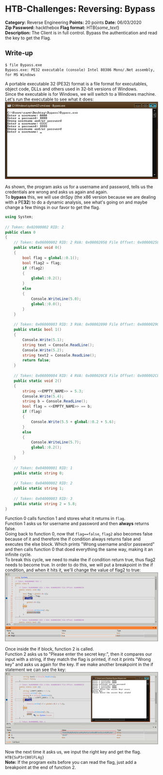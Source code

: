 # HTB-Challenges: Reversing: Bypass
**Category:** Reverse Engineering **Points:** 20 points **Date:** 06/03/2020
</br>
**Zip Password:** hackthebox
**Flag format:** HTB{*some_text*}
</br>
**Description:**
The Client is in full control. Bypass the authentication and read the key to get the Flag.
</br>
## Write-up
```
$ file Bypass.exe
Bypass.exe: PE32 executable (console) Intel 80386 Mono/.Net assembly, for MS Windows
```

A portable executable 32 (PE32) format is a file format for executables, object code, DLLs and others used in 32-bit versions of Windows.
</br>
Since the executable is for Windows, we will switch to a Windows machine.
</br>
Let's run the executable to see what it does:
![Bypass_running](./Bypass_running.png)

As shown, the program asks us for a username and password, tells us the credentials are wrong and asks us again and again.
</br>
To **bypass** this, we will use dnSpy (the x86 version because we are dealing with a PE**32**) to do a dynamic analysis, see what's going on and maybe change a few things in our favor to get the flag.

```cs
using System;

// Token: 0x02000002 RID: 2
public class 0
{
	// Token: 0x06000002 RID: 2 RVA: 0x00002058 File Offset: 0x00000258
	public static void 0()
	{
		bool flag = global::0.1();
		bool flag2 = flag;
		if (flag2)
		{
			global::0.2();
		}
		else
		{
			Console.WriteLine(5.0);
			global::0.0();
		}
	}

	// Token: 0x06000003 RID: 3 RVA: 0x00002090 File Offset: 0x00000290
	public static bool 1()
	{
		Console.Write(5.1);
		string text = Console.ReadLine();
		Console.Write(5.2);
		string text2 = Console.ReadLine();
		return false;
	}

	// Token: 0x06000004 RID: 4 RVA: 0x000020C8 File Offset: 0x000002C8
	public static void 2()
	{
		string <<EMPTY_NAME>> = 5.3;
		Console.Write(5.4);
		string b = Console.ReadLine();
		bool flag = <<EMPTY_NAME>> == b;
		if (flag)
		{
			Console.Write(5.5 + global::0.2 + 5.6);
		}
		else
		{
			Console.WriteLine(5.7);
			global::0.2();
		}
	}

	// Token: 0x04000001 RID: 1
	public static string 0;

	// Token: 0x04000002 RID: 2
	public static string 1;

	// Token: 0x04000003 RID: 3
	public static string 2 = 5.8;
}
```

Function 0 calls function 1 and stores what it returns in ```flag```.</br>
Function 1 asks us for username and password and then **always** returns false.</br>
Going back to function 0, now that ```flag==false```, ```flag2``` also becomes false because of it and therefore the if condition always returns false and executes the else block. Which prints "Wrong username and/or password" and then calls function 0 that doed everything the same way, making it an infinite cycle.</br>
To break this cycle, we need to make the if condition return true, thus flag2 needs to become true. In order to do this, we will put a breakpoint in the if condition, and when it hits it, we'll change the value of flag2 to true:
![flag2 to true](flag2_true.png)

Once inside the if block, function 2 is called.</br>
Function 2 asks us to "Please enter the secret key:", then it compares our input with a string, if they match the flag is printed, if not it prints "Wrong key" and asks us again for the key. If we make another breakpoint in the if statement we can see the key:
![key](key.png)

Now the next time it asks us, we input the right key and get the flag.</br>
```HTB{SuP3rC00lFL4g}```</br>
**Note:** If the program exits before you can read the flag, just add a breakpoint at the end of function 2. 

